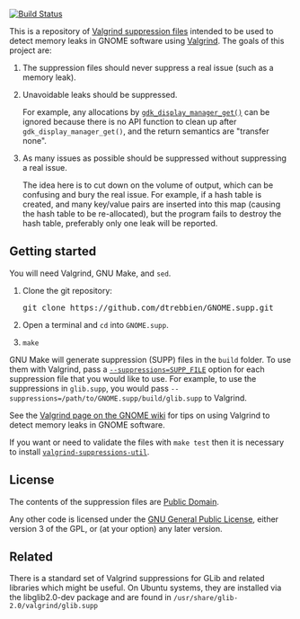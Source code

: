 [![Build Status](https://travis-ci.org/dtrebbien/GNOME.supp.svg?branch=master)](https://travis-ci.org/dtrebbien/GNOME.supp)

This is a repository of [Valgrind suppression files](http://valgrind.org/docs/manual/manual-core.html#manual-core.suppress) intended to be used to detect memory leaks in GNOME software using [Valgrind](http://valgrind.org). The goals of this project are:

 1. The suppression files should never suppress a real issue (such as a memory leak).
 2. Unavoidable leaks should be suppressed.

    For example, any allocations by [`gdk_display_manager_get()`](https://developer.gnome.org/gdk3/stable/GdkDisplayManager.html#gdk-display-manager-get) can be ignored because there is no API function to clean up after `gdk_display_manager_get()`, and the return semantics are "transfer none".

 3. As many issues as possible should be suppressed without suppressing a real issue.

    The idea here is to cut down on the volume of output, which can be confusing and bury the real issue. For example, if a hash table is created, and many key/value pairs are inserted into this map (causing the hash table to be re-allocated), but the program fails to destroy the hash table, preferably only one leak will be reported.

## Getting started

You will need Valgrind, GNU Make, and `sed`.

 1. Clone the git repository:

    <pre>
    git clone https://github.com/dtrebbien/GNOME.supp.git
    </pre>

 2. Open a terminal and `cd` into `GNOME.supp`.
 3. `make`

GNU Make will generate suppression (SUPP) files in the `build` folder. To use them with Valgrind, pass a [`--suppressions=SUPP_FILE`](http://valgrind.org/docs/manual/manual-core.html#opt.suppressions) option for each suppression file that you would like to use. For example, to use the suppressions in `glib.supp`, you would pass `--suppressions=/path/to/GNOME.supp/build/glib.supp` to Valgrind.

See the [Valgrind page on the GNOME wiki](https://wiki.gnome.org/Valgrind) for tips on using Valgrind to detect memory leaks in GNOME software.

If you want or need to validate the files with `make test` then it is necessary to install [`valgrind-suppressions-util`](https://github.com/dtrebbien/valgrind_suppressions_util).

## License
The contents of the suppression files are [Public Domain](https://creativecommons.org/publicdomain/zero/1.0/legalcode).

Any other code is licensed under the [GNU General Public License](http://www.gnu.org/licenses/gpl.html), either version 3 of the GPL, or (at your option) any later version.

## Related
There is a standard set of Valgrind suppressions for GLib and related libraries which might be useful. On Ubuntu systems, they are installed via the libglib2.0-dev package and are found in `/usr/share/glib-2.0/valgrind/glib.supp`
